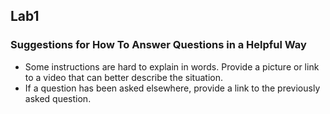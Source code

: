 ## Lab1
### Suggestions for How To Answer Questions in a Helpful Way 
* Some instructions are hard to explain in words. Provide a picture or link to a video that can better describe the situation.
* If a question has been asked elsewhere, provide a link to the previously asked question.
